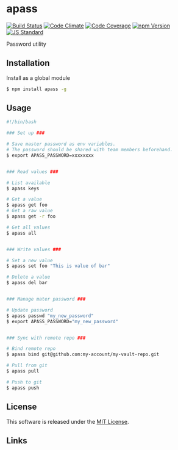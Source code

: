 apass
==========

<!---
This file is generated by ape-tmpl. Do not update manually.
--->

<!-- Badge Start -->
<a name="badges"></a>

[![Build Status][bd_travis_shield_url]][bd_travis_url]
[![Code Climate][bd_codeclimate_shield_url]][bd_codeclimate_url]
[![Code Coverage][bd_codeclimate_coverage_shield_url]][bd_codeclimate_url]
[![npm Version][bd_npm_shield_url]][bd_npm_url]
[![JS Standard][bd_standard_shield_url]][bd_standard_url]

[bd_repo_url]: https://github.com/a-labo/apass
[bd_travis_url]: http://travis-ci.org/a-labo/apass
[bd_travis_shield_url]: http://img.shields.io/travis/a-labo/apass.svg?style=flat
[bd_travis_com_url]: http://travis-ci.com/a-labo/apass
[bd_travis_com_shield_url]: https://api.travis-ci.com/a-labo/apass.svg?token=
[bd_license_url]: https://github.com/a-labo/apass/blob/master/LICENSE
[bd_codeclimate_url]: http://codeclimate.com/github/a-labo/apass
[bd_codeclimate_shield_url]: http://img.shields.io/codeclimate/github/a-labo/apass.svg?style=flat
[bd_codeclimate_coverage_shield_url]: http://img.shields.io/codeclimate/coverage/github/a-labo/apass.svg?style=flat
[bd_gemnasium_url]: https://gemnasium.com/a-labo/apass
[bd_gemnasium_shield_url]: https://gemnasium.com/a-labo/apass.svg
[bd_npm_url]: http://www.npmjs.org/package/apass
[bd_npm_shield_url]: http://img.shields.io/npm/v/apass.svg?style=flat
[bd_standard_url]: http://standardjs.com/
[bd_standard_shield_url]: https://img.shields.io/badge/code%20style-standard-brightgreen.svg

<!-- Badge End -->


<!-- Description Start -->
<a name="description"></a>

Password utility

<!-- Description End -->


<!-- Overview Start -->
<a name="overview"></a>



<!-- Overview End -->


<!-- Sections Start -->
<a name="sections"></a>

<!-- Section from "doc/guides/01.Installation.md.hbs" Start -->

<a name="section-doc-guides-01-installation-md"></a>

Installation
-----

Install as a global module

```bash
$ npm install apass -g
```


<!-- Section from "doc/guides/01.Installation.md.hbs" End -->

<!-- Section from "doc/guides/02.Usage.md.hbs" Start -->

<a name="section-doc-guides-02-usage-md"></a>

Usage
---------

```bash
#!/bin/bash

### Set up ###

# Save master password as env variables.
# The password should be shared with team members beforehand.
$ export APASS_PASSWORD=xxxxxxxx


### Read values ###

# List available
$ apass keys

# Get a value
$ apass get foo
# Get a raw value
$ apass get -r foo

# Get all values
$ apass all


### Write values ###

# Set a new value
$ apass set foo "This is value of bar"

# Delete a value
$ apass del bar


### Manage mater password ###

# Update password
$ apass passwd "my_new_password"
$ export APASS_PASSWORD="my_new_password"


### Sync with remote repo ###

# Bind remote repo
$ apass bind git@github.com:my-account/my-vault-repo.git

# Pull from git
$ apass pull

# Push to git
$ apass push
```


<!-- Section from "doc/guides/02.Usage.md.hbs" End -->


<!-- Sections Start -->


<!-- LICENSE Start -->
<a name="license"></a>

License
-------
This software is released under the [MIT License](https://github.com/a-labo/apass/blob/master/LICENSE).

<!-- LICENSE End -->


<!-- Links Start -->
<a name="links"></a>

Links
------



<!-- Links End -->
